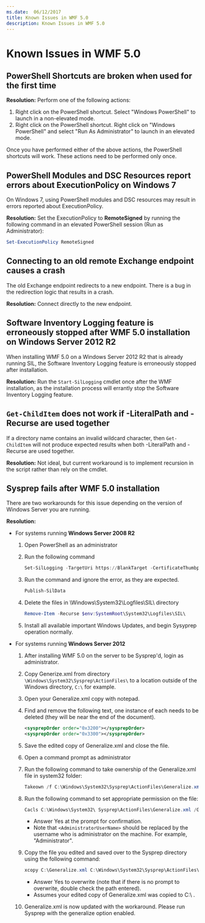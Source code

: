 ```yaml
---
ms.date:  06/12/2017
title: Known Issues in WMF 5.0
description: Known Issues in WMF 5.0
---
```

# Known Issues in WMF 5.0

## PowerShell Shortcuts are broken when used for the first time

**Resolution:** Perform one of the following actions:

1. Right click on the PowerShell shortcut. Select "Windows PowerShell" to launch in a non-elevated
   mode.
2. Right click on the PowerShell shortcut. Right click on "Windows PowerShell" and select "Run As
   Administrator" to launch in an elevated mode.

Once you have performed either of the above actions, the PowerShell shortcuts will work. These
actions need to be performed only once.

## PowerShell Modules and DSC Resources report errors about ExecutionPolicy on Windows 7

On Windows 7, using PowerShell modules and DSC resources may result in errors reported about
ExecutionPolicy.

**Resolution:** Set the ExecutionPolicy to **RemoteSigned** by running the following command in an
elevated PowerShell session (Run as Administrator):

```powershell
Set-ExecutionPolicy RemoteSigned
```

## Connecting to an old remote Exchange endpoint causes a crash

The old Exchange endpoint redirects to a new endpoint. There is a bug in the redirection logic that
results in a crash.

**Resolution:** Connect directly to the new endpoint.

## Software Inventory Logging feature is erroneously stopped after WMF 5.0 installation on Windows Server 2012 R2

When installing WMF 5.0 on a Windows Server 2012 R2 that is already running SIL, the Software
Inventory Logging feature is erroneously stopped after installation.

**Resolution:** Run the `Start-SilLogging` cmdlet once after the WMF installation, as the installation
process will errantly stop the Software Inventory Logging feature.

## `Get-ChildItem` does not work if -LiteralPath and -Recurse are used together

If a directory name contains an invalid wildcard character, then `Get-ChildItem` will not produce
expected results when both -LiteralPath and -Recurse are used together.

**Resolution:** Not ideal, but current workaround is to implement recursion in the script rather
than rely on the cmdlet.

## Sysprep fails after WMF 5.0 installation

There are two workarounds for this issue depending on the version of Windows Server you are running.

**Resolution:**

- For systems running **Windows Server 2008 R2**
  1. Open PowerShell as an administrator
  2. Run the following command

     ```powershell
     Set-SilLogging -TargetUri https://BlankTarget -CertificateThumbprint 0123456789
     ```

  3. Run the command and ignore the error, as they are expected.

     ```powershell
     Publish-SilData
     ```

  4. Delete the files in  \Windows\System32\Logfiles\SIL\ directory

     ```powershell
     Remove-Item -Recurse $env:SystemRoot\System32\Logfiles\SIL\
     ```

  5. Install all available important Windows Updates, and begin Sysyprep operation normally.

- For systems running **Windows Server 2012**
  1. After installing WMF 5.0 on the server to be Sysprep'd, login as administrator.
  2. Copy Generize.xml from directory `\Windows\System32\Sysprep\ActionFiles\` to a location outside
     of the Windows directory, `C:\` for example.
  3. Open your Generalize.xml copy with notepad.
  4. Find and remove the following text, one instance of each needs to be deleted (they will be near
     the end of the document).

     ```xml
     <sysprepOrder order="0x3200"></sysprepOrder>
     <sysprepOrder order="0x3300"></sysprepOrder>
     ```

  5. Save the edited copy of Generalize.xml and close the file.
  6. Open a command prompt as administrator
  7. Run the following command to take ownership of the Generalize.xml file in system32 folder:

     ```powershell
     Takeown /f C:\Windows\System32\Sysprep\ActionFiles\Generalize.xml
     ```

  8. Run the following command to set appropriate permission on the file:

     ```powershell
     Cacls C:\Windows\System32\ Sysprep\ActionFiles\Generalize.xml /G `<AdministratorUserName>`:F
     ```

     - Answer Yes at the prompt for confirmation.
     - Note that `<AdministratorUserName>` should be replaced by the username who is administrator
       on the machine. For example, "Administrator".

  9. Copy the file you edited and saved over to the Sysprep directory using the following command:

     ```powershell
     xcopy C:\Generalize.xml C:\Windows\System32\Sysprep\ActionFiles\Generalize.xml
     ```

     - Answer Yes to overwrite (note that if there is no prompt to overwrite, double check the path
       entered).
     - Assumes your edited copy of Generalize.xml was copied to C:\ .

  10. Generalize.xml is now updated with the workaround. Please run Sysprep with the generalize
      option enabled.
